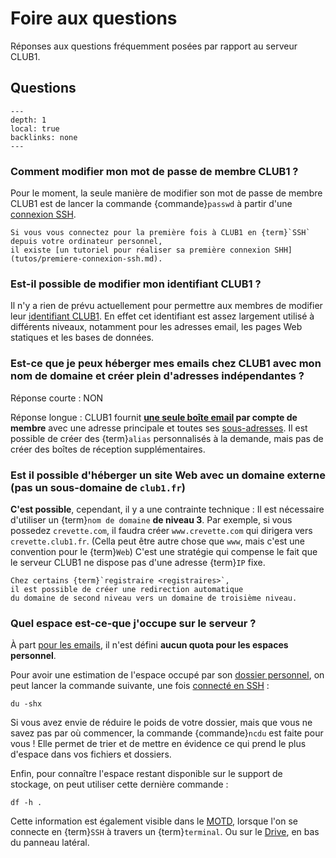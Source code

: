 Foire aux questions
===================

Réponses aux questions fréquemment posées par rapport au serveur CLUB1.

Questions
---------

```{contents}
---
depth: 1
local: true
backlinks: none
---
```

### Comment modifier mon mot de passe de membre CLUB1 ?

Pour le moment, la seule manière de modifier son mot de passe de membre CLUB1
est de lancer la commande {commande}`passwd` à partir d'une [connexion SSH](services/ssh.md).

```{tip}
Si vous vous connectez pour la première fois à CLUB1 en {term}`SSH` depuis votre ordinateur personnel,
il existe [un tutoriel pour réaliser sa première connexion SHH](tutos/premiere-connexion-ssh.md).
```

### Est-il possible de modifier mon identifiant CLUB1 ?

Il n'y a rien de prévu actuellement pour permettre aux membres de modifier leur [identifiant CLUB1](./info/general.md#identifiant).
En effet cet identifiant est assez largement utilisé à différents niveaux,
notamment pour les adresses email, les pages Web statiques et les bases de données.

### Est-ce que je peux héberger mes emails chez CLUB1 avec mon nom de domaine et créer plein d'adresses indépendantes ?

Réponse courte : NON

Réponse longue :
CLUB1 fournit **[une seule boîte email](/services/email.md) par compte de membre**
avec une adresse principale et toutes ses [sous-adresses](services/email.md#sous-adresses).
Il est possible de créer des {term}`alias` personnalisés à la demande,
mais pas de créer des boîtes de réception supplémentaires.


### Est il possible d'héberger un site Web avec un domaine externe (pas un sous-domaine de `club1.fr`)

**C'est possible**, cependant, il y a une contrainte technique :
Il est nécessaire d'utiliser un {term}`nom de domaine` **de niveau 3**.
Par exemple, si vous possedez `crevette.com`,
il faudra créer `www.crevette.com` qui dirigera vers `crevette.club1.fr`.
(Cella peut être autre chose que `www`, mais c'est une convention pour le {term}`Web`)
C'est une stratégie qui compense le fait que le serveur CLUB1 ne dispose pas d'une adresse {term}`IP` fixe.

```{tip}
Chez certains {term}`registraire <registraires>`,
il est possible de créer une redirection automatique
du domaine de second niveau vers un domaine de troisième niveau.
```


### Quel espace est-ce-que j'occupe sur le serveur ?

À part [pour les emails](./services/email.md#quotas),
il n'est défini **aucun quota pour les espaces personnel**.

Pour avoir une estimation de l'espace occupé par son [dossier personnel](/info/espace-personnel.md),
on peut lancer la commande suivante, une fois [connecté en SSH](/services/ssh.md) :

    du -shx

Si vous avez envie de réduire le poids de votre dossier,
mais que vous ne savez pas par où commencer,
la commande {commande}`ncdu` est faite pour vous !
Elle permet de trier et de mettre en évidence
ce qui prend le plus d'espace dans vos fichiers et dossiers.

Enfin, pour connaître l'espace restant disponible sur le support de stockage,
on peut utiliser cette dernière commande :

    df -h .

Cette information est également visible dans le [MOTD](https://fr.wikipedia.org/wiki/Message_of_the_Day),
lorsque l'on se connecte en {term}`SSH` à travers un {term}`terminal`.
Ou sur le [Drive](/services/drive.md), en bas du panneau latéral.

